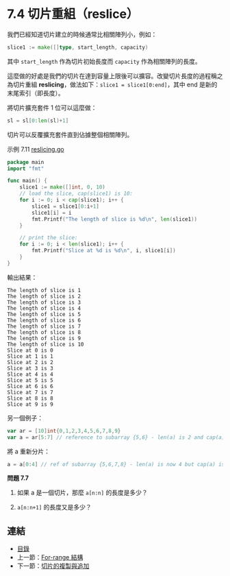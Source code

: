 # 7.4 切片重組（reslice）

我們已經知道切片建立的時候通常比相關陣列小，例如：

```go
slice1 := make([]type, start_length, capacity)
```

其中 `start_length` 作為切片初始長度而 `capacity` 作為相關陣列的長度。

這麼做的好處是我們的切片在達到容量上限後可以擴容。改變切片長度的過程稱之為切片重組 **reslicing**，做法如下：`slice1 = slice1[0:end]`，其中 end 是新的末尾索引（即長度）。

將切片擴充套件 1 位可以這麼做：

```go
sl = sl[0:len(sl)+1]
```

切片可以反覆擴充套件直到佔據整個相關陣列。

示例 7.11 [reslicing.go](examples/chapter_7/reslicing.go)

```go
package main
import "fmt"

func main() {
	slice1 := make([]int, 0, 10)
	// load the slice, cap(slice1) is 10:
	for i := 0; i < cap(slice1); i++ {
		slice1 = slice1[0:i+1]
		slice1[i] = i
		fmt.Printf("The length of slice is %d\n", len(slice1))
	}

	// print the slice:
	for i := 0; i < len(slice1); i++ {
		fmt.Printf("Slice at %d is %d\n", i, slice1[i])
	}
}
```

輸出結果：

	The length of slice is 1
	The length of slice is 2
	The length of slice is 3
	The length of slice is 4
	The length of slice is 5
	The length of slice is 6
	The length of slice is 7
	The length of slice is 8
	The length of slice is 9
	The length of slice is 10
	Slice at 0 is 0
	Slice at 1 is 1
	Slice at 2 is 2
	Slice at 3 is 3
	Slice at 4 is 4
	Slice at 5 is 5
	Slice at 6 is 6
	Slice at 7 is 7
	Slice at 8 is 8
	Slice at 9 is 9

另一個例子：

```go
var ar = [10]int{0,1,2,3,4,5,6,7,8,9}
var a = ar[5:7] // reference to subarray {5,6} - len(a) is 2 and cap(a) is 5
```

將 a 重新分片：

```go
a = a[0:4] // ref of subarray {5,6,7,8} - len(a) is now 4 but cap(a) is still 5
```

**問題 7.7**

1) 如果 a 是一個切片，那麼 `a[n:n]` 的長度是多少？

2) `a[n:n+1]` 的長度又是多少？          

## 連結

- [目錄](directory.md)
- 上一節：[For-range 結構](07.3.md)
- 下一節：[切片的複製與追加](07.5.md)